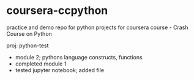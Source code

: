 # coursera-ccpython
practice and demo repo for python projects for coursera course - Crash Course on Python

proj: python-test
- module 2; pythons language constructs, functions
- completed module 1
- tested jupyter notebook; added file